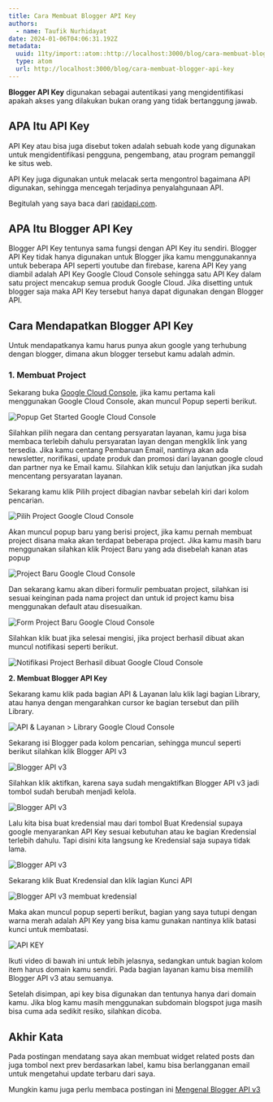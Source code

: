 ```yaml
---
title: Cara Membuat Blogger API Key
authors:
  - name: Taufik Nurhidayat
date: 2024-01-06T04:06:31.192Z
metadata:
  uuid: 11ty/import::atom::http://localhost:3000/blog/cara-membuat-blogger-api-key
  type: atom
  url: http://localhost:3000/blog/cara-membuat-blogger-api-key
---
```

**Blogger API Key** digunakan sebagai autentikasi yang mengidentifikasi apakah akses yang dilakukan bukan orang yang tidak bertanggung jawab.

## APA Itu API Key

API Key atau bisa juga disebut token adalah sebuah kode yang digunakan untuk mengidentifikasi pengguna, pengembang, atau program pemanggil ke situs web.

API Key juga digunakan untuk melacak serta mengontrol bagaimana API digunakan, sehingga mencegah terjadinya penyalahgunaan API.

Begitulah yang saya baca dari [rapidapi.com](http://rapidapi.com).

## APA Itu Blogger API Key

Blogger API Key tentunya sama fungsi dengan API Key itu sendiri. Blogger API Key tidak hanya digunakan untuk Blogger jika kamu menggunakannya untuk beberapa API seperti youtube dan firebase, karena API Key yang diambil adalah API Key Google Cloud Console sehingga satu API Key dalam satu project mencakup semua produk Google Cloud. Jika disetting untuk blogger saja maka API Key tersebut hanya dapat digunakan dengan Blogger API.

## Cara Mendapatkan Blogger API Key

Untuk mendapatkanya kamu harus punya akun google yang terhubung dengan blogger, dimana akun blogger tersebut kamu adalah admin.

### **1\. Membuat Project**

Sekarang buka [Google Cloud Console](https://console.cloud.google.com/), jika kamu pertama kali menggunakan Google Cloud Console, akan muncul Popup seperti berikut. 

![Popup Get Started Google Cloud Console](assets/getting-started-popup-MR1m5zLxBfm4.jpg)

Silahkan pilih negara dan centang persyaratan layanan, kamu juga bisa membaca terlebih dahulu persyaratan layan dengan mengklik link yang tersedia. Jika kamu centang Pembaruan Email, nantinya akan ada newsletter, norifikasi, update produk dan promosi dari layanan google cloud dan partner nya ke Email kamu. Silahkan klik setuju dan lanjutkan jika sudah mencentang persyaratan layanan.

Sekarang kamu klik Pilih project dibagian navbar sebelah kiri dari kolom pencarian.

![Pilih Project Google Cloud Console](assets/pilih-project-LCIkzKAanG16.jpg)

Akan muncul popup baru yang berisi project, jika kamu pernah membuat project disana maka akan terdapat beberapa project. Jika kamu masih baru menggunakan silahkan klik Project Baru yang ada disebelah kanan atas popup

![Project Baru Google Cloud Console](assets/popup-buat-project-ZZ9n8ZNu28vA.jpg)

Dan sekarang kamu akan diberi formulir pembuatan project, silahkan isi sesuai keinginan pada nama project dan untuk id project kamu bisa menggunakan default atau disesuaikan.

![Form Project Baru Google Cloud Console](assets/form-project-l6XdmWWEEsgS.jpg)

Silahkan klik buat jika selesai mengisi, jika project berhasil dibuat akan muncul notifikasi seperti berikut.

![Notifikasi Project Berhasil dibuat Google Cloud Console](assets/project-berhasil-dibuat-UO7gO3uKNjgV.jpg)

**2\. Membuat Blogger API Key**

Sekarang kamu klik pada bagian API & Layanan lalu klik lagi bagian Library, atau hanya dengan mengarahkan cursor ke bagian tersebut dan pilih Library.

![API & Layanan > Library Google Cloud Console](assets/api+dan+layanan+library-swU5txYIlGgK.jpg)

Sekarang isi Blogger pada kolom pencarian, sehingga muncul seperti berikut silahkan klik Blogger API v3

![Blogger API v3](assets/blogger-library-GZwpqaIHWQOh.jpg)

Silahkan klik aktifkan, karena saya sudah mengaktifkan Blogger API v3 jadi tombol sudah berubah menjadi kelola.

![Blogger API v3](assets/aktifkan+blogger+api+v3-oroD8M5wfURE.jpg)

Lalu kita bisa buat kredensial mau dari tombol Buat Kredensial supaya google menyarankan API Key sesuai kebutuhan atau ke bagian Kredensial terlebih dahulu. Tapi disini kita langsung ke Kredensial saja supaya tidak lama.

![Blogger API v3](assets/buat-kredensial-blogger-api-EJAq3GHJvgKL.jpg)

Sekarang klik Buat Kredensial dan klik lagian Kunci API

![Blogger API v3 membuat kredensial](assets/buar+kredensial-LBdl8bagR9IW.jpg)

Maka akan muncul popup seperti berikut, bagian yang saya tutupi dengan warna merah adalah API Key yang bisa kamu gunakan nantinya klik batasi kunci untuk membatasi.

![API KEY](assets/kredensial-popup-3drTGz8cboW2.jpg)

Ikuti video di bawah ini untuk lebih jelasnya, sedangkan untuk bagian kolom item harus domain kamu sendiri. Pada bagian layanan kamu bisa memilih Blogger API v3 atau semuanya.

Setelah disimpan, api key bisa digunakan dan tentunya hanya dari domain kamu. Jika blog kamu masih menggunakan subdomain blogspot juga masih bisa cuma ada sedikit resiko, silahkan dicoba.

## Akhir Kata

Pada postingan mendatang saya akan membuat widget related posts dan juga tombol next prev berdasarkan label, kamu bisa berlangganan email untuk mengetahui update terbaru dari saya.

Mungkin kamu juga perlu membaca postingan ini [Mengenal Blogger API v3](https://www.nurhidayat.web.id/2020/10/mengenal-blogger-api-v3.html)
